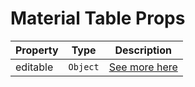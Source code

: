 # Material Table Props

| Property | Type | Description |
| --- | --- | --- |
| editable | `Object` | [See more here](/.github/documentation/) |